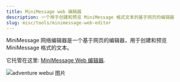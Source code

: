 ```yaml
---
title: MiniMessage web 编辑器
description: 一个用于创建和预览 MiniMessage 格式文本的基于网页的编辑器
slug: misc/tools/minimessage-web-editor
---
```


MiniMessage 网络编辑器是一个基于网页的编辑器，用于创建和预览 MiniMessage 格式的文本。


它托管在这里: [MiniMessage Web 编辑器](https://webui.advntr.dev/).

![adventure webui 图片](./assets/adventure-webui.png)
